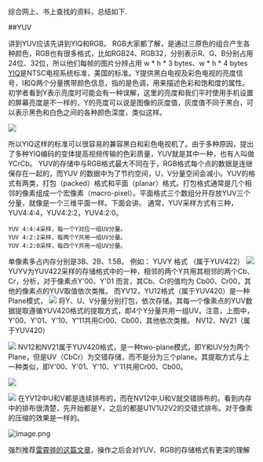 综合网上、书上查找的资料，总结如下.

##YUV

讲到YUV应该先讲到YIQ和RGB。
RGB大家都了解，是通过三原色的组合产生各种颜色，RGB也有很多格式，比如RGB24、RGB32，分别表示R、G、B分别占用24位、32位，所以他们每帧的图片分辨占用 w * h * 3 bytes、w * h * 4 bytes
[YIQ](https://baike.baidu.com/item/YIQ/1977357?fr=aladdin)是NTSC电视系统标准，美国的标准。Y提供黑白电视及彩色电视的亮度信号，I和Q两个分量携带颜色信息，指的是色调，用来描述色彩和饱和度的属性。初学者看到Y表示亮度时可能会有一种误解，这里的亮度和我们平时使用手机设置的屏幕亮度是不一样的，Y的亮度可以说是图像的灰度值，灰度值不同于黑白，可以表示黑色和白色之间的各种颜色深度，类似这样。

![](http://upload-images.jianshu.io/upload_images/952890-b1e3558091eb8558.jpg?imageMogr2/auto-orient/strip%7CimageView2/2/w/1240)

所以YIQ这样的标准可以很容易的兼容黑白和彩色电视机了。由于多种原因，提出了多种YIQ编码的变体提高视频传输的色彩质量，YUV就是其中一种，也有人叫做YCrCb。
YUV的存储中与RGB格式最大不同在于，RGB格式每个点的数据是连继保存在一起的，而YUV 的数据中为了节约空间，U，V分量空间会减小。YUV的格式有两类，打包（packed）格式和平面（planar）格式。打包格式通常是几个相邻的像素组成一个宏像素（macro-pixel）。平面格式三个数组分开存放YUV三个分量，就像是一个三维平面一样。下面会讲。
通常，YUV采样方式有三种，YUV4:4:4，YUV4:2:2，YUV4:2:0。
```
YUV 4:4:4采样，每一个Y对应一组UV分量。 
YUV 4:2:2采样，每两个Y共用一组UV分量。 
YUV 4:2:0采样，每四个Y共用一组UV分量。 
```
单像素多占内存分别是3B、2B、1.5B。
例如：
YUVY 格式 （属于YUV422）
![](http://upload-images.jianshu.io/upload_images/952890-fb7e98c234580344.png?imageMogr2/auto-orient/strip%7CimageView2/2/w/1240)
YUYV为YUV422采样的存储格式中的一种，相邻的两个Y共用其相邻的两个Cb、Cr，分析，对于像素点Y'00、Y'01 而言，其Cb、Cr的值均为 Cb00、Cr00，其他的像素点的YUV取值依次类推。
而YV12，YU12格式（属于YUV420）是一种Plane模式，
![](http://upload-images.jianshu.io/upload_images/952890-192ebe39a13c82a9.png?imageMogr2/auto-orient/strip%7CimageView2/2/w/1240)
将Y、U、V分量分别打包，依次存储。其每一个像素点的YUV数据提取遵循YUV420格式的提取方式，即4个Y分量共用一组UV。注意，上图中，Y'00、Y'01、Y'10、Y'11共用Cr00、Cb00，其他依次类推。
NV12、NV21（属于YUV420）

![](http://upload-images.jianshu.io/upload_images/952890-d0be144a54cf04a1.png?imageMogr2/auto-orient/strip%7CimageView2/2/w/1240)
NV12和NV21属于YUV420格式，是一种two-plane模式，即Y和UV分为两个Plane，但是UV（CbCr）为交错存储，而不是分为三个plane。其提取方式与上一种类似，即Y'00、Y'01、Y'10、Y'11共用Cr00、Cb00。

![](http://upload-images.jianshu.io/upload_images/952890-d8bb0cb59846223c.png?imageMogr2/auto-orient/strip%7CimageView2/2/w/1240)


![](http://upload-images.jianshu.io/upload_images/952890-11eaad8a51782c82.png?imageMogr2/auto-orient/strip%7CimageView2/2/w/1240)
在YV12中U和V都是连续排布的，而在NV12中,U和V就交错排布的。看到内存中的排布很清楚，先开始都是Y，之后的都是U1V1U2V2的交错式排布。对于像素的压缩的效果是一样的。

![image.png](http://upload-images.jianshu.io/upload_images/952890-7660ccd7120d0d71.png?imageMogr2/auto-orient/strip%7CimageView2/2/w/1240)

强烈推荐[雷霄骅的这篇文章](http://blog.csdn.net/leixiaohua1020/article/details/50534150)，操作之后会对YUV、RGB的存储格式有更深的理解